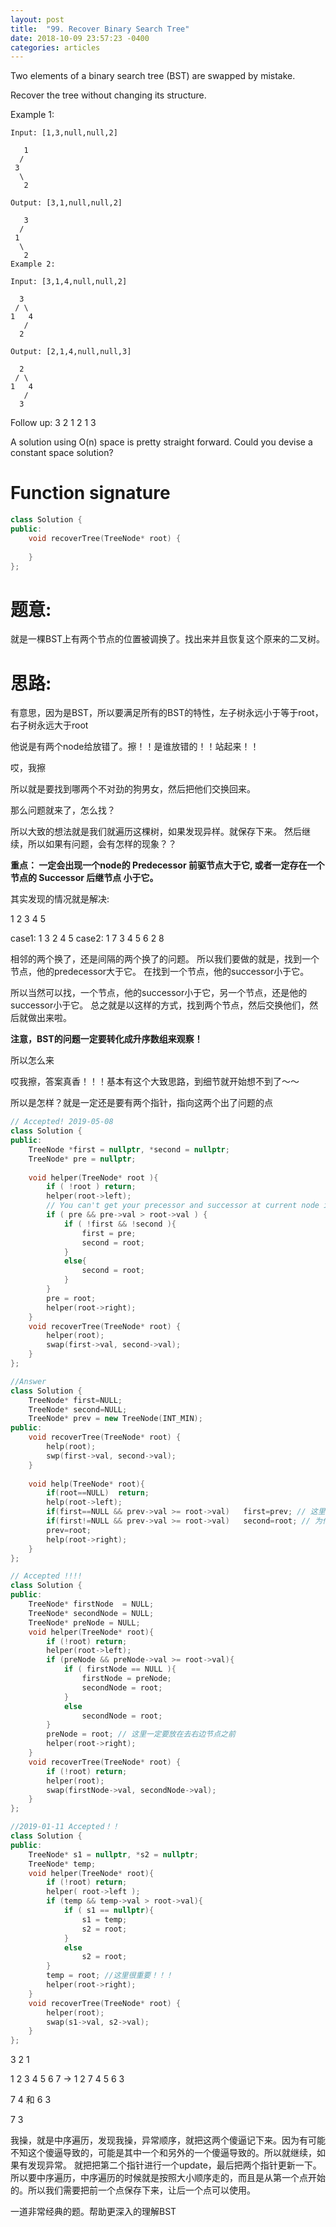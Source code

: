 ```yaml
---
layout: post
title:  "99. Recover Binary Search Tree"
date: 2018-10-09 23:57:23 -0400
categories: articles
---
```

Two elements of a binary search tree (BST) are swapped by mistake.

Recover the tree without changing its structure.

Example 1:
```
Input: [1,3,null,null,2]

   1
  /
 3
  \
   2

Output: [3,1,null,null,2]

   3
  /
 1
  \
   2
Example 2:

Input: [3,1,4,null,null,2]

  3
 / \
1   4
   /
  2

Output: [2,1,4,null,null,3]

  2
 / \
1   4
   /
  3
```
Follow up:
3 2 1
2 1 3


A solution using O(n) space is pretty straight forward.
Could you devise a constant space solution?
# Function signature
```c++
class Solution {
public:
    void recoverTree(TreeNode* root) {
        
    }
};
```
# 题意:
就是一棵BST上有两个节点的位置被调换了。找出来并且恢复这个原来的二叉树。
# 思路:
有意思，因为是BST，所以要满足所有的BST的特性，左子树永远小于等于root，右子树永远大于root

他说是有两个node给放错了。擦！！是谁放错的！！站起来！！

哎，我擦

所以就是要找到哪两个不对劲的狗男女，然后把他们交换回来。

那么问题就来了，怎么找？

所以大致的想法就是我们就遍历这棵树，如果发现异样。就保存下来。
然后继续，所以如果有问题，会有怎样的现象？？

__重点： 一定会出现一个node的 Predecessor 前驱节点大于它, 或者一定存在一个节点的 Successor 后继节点 小于它。__

其实发现的情况就是解决:

1 2 3 4 5 

case1: 1 3 2 4 5
case2: 1 7 3 4 5 6 2 8 

相邻的两个换了，还是间隔的两个换了的问题。
所以我们要做的就是，找到一个节点，他的predecessor大于它。
在找到一个节点，他的successor小于它。

所以当然可以找，一个节点，他的successor小于它，另一个节点，还是他的successor小于它。
总之就是以这样的方式，找到两个节点，然后交换他们，然后就做出来啦。

__注意，BST的问题一定要转化成升序数组来观察！__

所以怎么来

哎我擦，答案真香！！！基本有这个大致思路，到细节就开始想不到了～～

所以是怎样？就是一定还是要有两个指针，指向这两个出了问题的点
```c++
// Accepted! 2019-05-08
class Solution {
public:
    TreeNode *first = nullptr, *second = nullptr;
    TreeNode* pre = nullptr;
    
    void helper(TreeNode* root ){
        if ( !root ) return;
        helper(root->left);
        // You can't get your precessor and successor at current node in BST
        if ( pre && pre->val > root->val ) {
            if ( !first && !second ){
                first = pre;
                second = root;
            }
            else{
                second = root;
            }
        }
        pre = root;
        helper(root->right);
    }
    void recoverTree(TreeNode* root) {
        helper(root);
        swap(first->val, second->val);
    }
};
```
```c++
//Answer
class Solution {
    TreeNode* first=NULL;
    TreeNode* second=NULL;
    TreeNode* prev = new TreeNode(INT_MIN);
public:
    void recoverTree(TreeNode* root) {
        help(root);
        swp(first->val, second->val);
    }
    
    void help(TreeNode* root){
        if(root==NULL)  return;
        help(root->left);
        if(first==NULL && prev->val >= root->val)   first=prev; // 这里非常关键
        if(first!=NULL && prev->val >= root->val)   second=root; // 为什么一个是 prev， 一个是root呢？
        prev=root;
        help(root->right);
    }
};
```

```c++
// Accepted !!!!
class Solution {
public:
    TreeNode* firstNode  = NULL;
    TreeNode* secondNode = NULL;
    TreeNode* preNode = NULL;
    void helper(TreeNode* root){
        if (!root) return;
        helper(root->left);
        if (preNode && preNode->val >= root->val){
            if ( firstNode == NULL ){
                firstNode = preNode;
                secondNode = root;
            }
            else
                secondNode = root;
        }        
        preNode = root; // 这里一定要放在去右边节点之前
        helper(root->right);
    }
    void recoverTree(TreeNode* root) {
        if (!root) return;
        helper(root);
        swap(firstNode->val, secondNode->val);
    }
};
```
```c++
//2019-01-11 Accepted！！
class Solution {
public:
    TreeNode* s1 = nullptr, *s2 = nullptr;
    TreeNode* temp;
    void helper(TreeNode* root){
        if (!root) return;
        helper( root->left );
        if (temp && temp->val > root->val){
            if ( s1 == nullptr){
                s1 = temp;
                s2 = root;
            }
            else
                s2 = root;
        }
        temp = root; //这里很重要！！！
        helper(root->right);
    }
    void recoverTree(TreeNode* root) {
        helper(root);
        swap(s1->val, s2->val);
    }
};
```

3  2  1

1 2 3 4 5 6 7 -> 1 2 7 4 5 6 3

7 4 和 6 3

7 3

我操，就是中序遍历，发现我操，异常顺序，就把这两个傻逼记下来。因为有可能不知这个傻逼导致的，可能是其中一个和另外的一个傻逼导致的。所以就继续，如果有发现异常。 就把把第二个指针进行一个update，最后把两个指针更新一下。
所以要中序遍历，中序遍历的时候就是按照大小顺序走的，而且是从第一个点开始的。所以我们需要把前一个点保存下来，让后一个点可以使用。

一道非常经典的题。帮助更深入的理解BST
